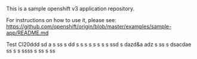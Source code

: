 This is a sample openshift v3 application repository.  

For instructions on how to use it, please see: https://github.com/openshift/origin/blob/master/examples/sample-app/README.md

Test CI20ddd
sd a
s 
ss s
dd s s
s s  s s  s s ssd s dazd&a adz
 s ss s  dsacdae
ss s 
 s ssss 
 s ss s
ss
